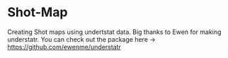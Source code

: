 # Shot-Map
Creating Shot maps using undertstat data. Big thanks to Ewen for making understatr. You can check out the package here -> https://github.com/ewenme/understatr
